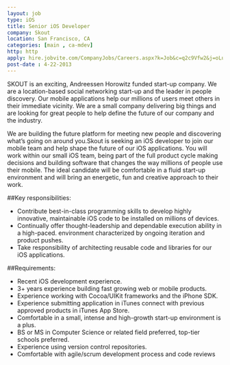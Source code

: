 ```yaml
---
layout: job
type: iOS
title: Senior iOS Developer
company: Skout
location: San Francisco, CA
categories: [main , ca-mdev]
http: http
apply: hire.jobvite.com/CompanyJobs/Careers.aspx?k=Job&c=q2c9Vfw2&j=oLumWfwh
post-date : 4-22-2013
---
```


SKOUT is an exciting, Andreessen Horowitz funded start-up company. We are a location-based social networking start-up and the leader in people discovery. Our mobile applications help our millions of users meet others in their immediate vicinity. We are a small company delivering big things and are looking for great people to help define the future of our company and the industry.
 
We are building the future platform for meeting new people and discovering what’s going on around you.Skout is seeking an iOS developer to join our mobile team and help shape the future of our iOS applications. You will work within our small iOS team, being part of the full product cycle making decisions and building software that changes the way millions of people use their mobile. The ideal candidate will be comfortable in a fluid start-up environment and will bring an energetic, fun and creative approach to their work.
 
##Key responsibilities:

* Contribute best-in-class programming skills to develop highly innovative, maintainable iOS code to be installed on millions of devices.
* Continually offer thought-leadership and dependable execution ability in a high-paced. environment characterized by ongoing iteration and product pushes.
* Take responsibility of architecting reusable code and libraries for our iOS applications.

##Requirements:

* Recent iOS development experience.
* 3+ years experience building fast growing web or mobile products.
* Experience working with Cocoa/UIKit frameworks and the iPhone SDK.
* Experience submitting application in iTunes connect with previous approved products in iTunes App Store.
* Comfortable in a small, intense and high-growth start-up environment is a plus.
* BS or MS in Computer Science or related field preferred, top-tier schools preferred.
* Experience using version control repositories.
* Comfortable with agile/scrum development process and code reviews
